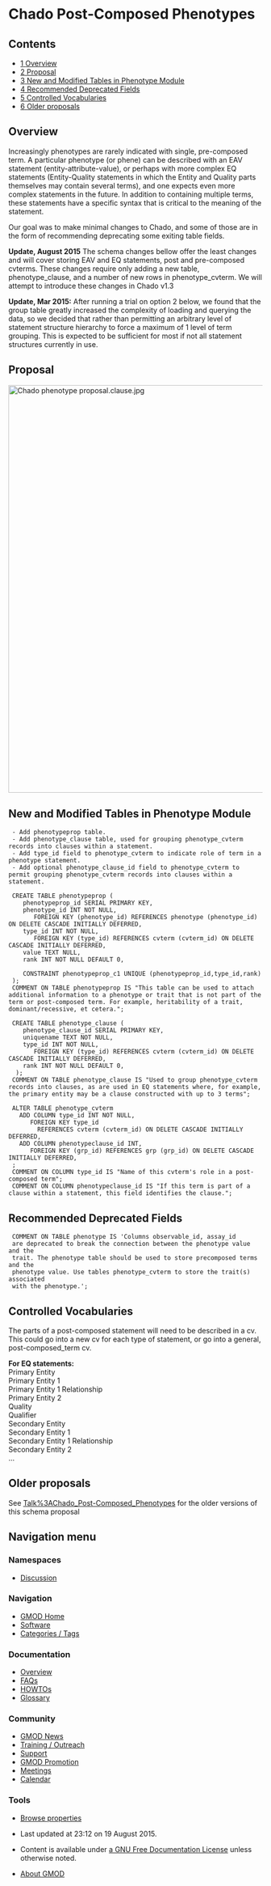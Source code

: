 



<span id="top"></span>




# <span dir="auto">Chado Post-Composed Phenotypes</span>










## Contents



- [<span class="tocnumber">1</span>
  <span class="toctext">Overview</span>](#Overview)
- [<span class="tocnumber">2</span>
  <span class="toctext">Proposal</span>](#Proposal)
- [<span class="tocnumber">3</span> <span class="toctext">New and
  Modified Tables in Phenotype
  Module</span>](#New_and_Modified_Tables_in_Phenotype_Module)
- [<span class="tocnumber">4</span> <span class="toctext">Recommended
  Deprecated Fields</span>](#Recommended_Deprecated_Fields)
- [<span class="tocnumber">5</span> <span class="toctext">Controlled
  Vocabularies</span>](#Controlled_Vocabularies)
- [<span class="tocnumber">6</span> <span class="toctext">Older
  proposals</span>](#Older_proposals)



## <span id="Overview" class="mw-headline">Overview</span>

Increasingly phenotypes are rarely indicated with single, pre-composed
term. A particular phenotype (or phene) can be described with an EAV
statement (entity-attribute-value), or perhaps with more complex EQ
statements (Entity-Quality statements in which the Entity and Quality
parts themselves may contain several terms), and one expects even more
complex statements in the future. In addition to containing multiple
terms, these statements have a specific syntax that is critical to the
meaning of the statement.

Our goal was to make minimal changes to Chado, and some of those are in
the form of recommending deprecating some exiting table fields.

**Update, August 2015** The schema changes bellow offer the least
changes and will cover storing EAV and EQ statements, post and
pre-composed cvterms. These changes require only adding a new table,
phenotype_clause, and a number of new rows in phenotype_cvterm. We will
attempt to introduce these changes in Chado v1.3

  
**Update, Mar 2015:** After running a trial on option 2 below, we found
that the group table greatly increased the complexity of loading and
querying the data, so we decided that rather than permitting an
arbitrary level of statement structure hierarchy to force a maximum of 1
level of term grouping. This is expected to be sufficient for most if
not all statement structures currently in use.

## <span id="Proposal" class="mw-headline">Proposal</span>

<img
src="https://raw.githubusercontent.com/GMOD/gmod.github.io/main/mediawiki/images/d/d1/Chado_phenotype_proposal.clause.jpg"
width="1101" height="806"
alt="Chado phenotype proposal.clause.jpg" />

  

## <span id="New_and_Modified_Tables_in_Phenotype_Module" class="mw-headline">New and Modified Tables in Phenotype Module</span>

     - Add phenotypeprop table.
     - Add phenotype_clause table, used for grouping phenotype_cvterm records into clauses within a statement.
     - Add type_id field to phenotype_cvterm to indicate role of term in a phenotype statement.
     - Add optional phenotype_clause_id field to phenotype_cvterm to permit grouping phenotype_cvterm records into clauses within a statement.

     CREATE TABLE phenotypeprop (
        phenotypeprop_id SERIAL PRIMARY KEY,
        phenotype_id INT NOT NULL,
           FOREIGN KEY (phenotype_id) REFERENCES phenotype (phenotype_id) ON DELETE CASCADE INITIALLY DEFERRED,
        type_id INT NOT NULL,
           FOREIGN KEY (type_id) REFERENCES cvterm (cvterm_id) ON DELETE CASCADE INITIALLY DEFERRED,
        value TEXT NULL,
        rank INT NOT NULL DEFAULT 0,

        CONSTRAINT phenotypeprop_c1 UNIQUE (phenotypeprop_id,type_id,rank)
     );
     COMMENT ON TABLE phenotypeprop IS "This table can be used to attach additional information to a phenotype or trait that is not part of the term or post-composed term. For example, heritability of a trait, dominant/recessive, et cetera.";

     CREATE TABLE phenotype_clause (
        phenotype_clause_id SERIAL PRIMARY KEY,
        uniquename TEXT NOT NULL,
        type_id INT NOT NULL,
           FOREIGN KEY (type_id) REFERENCES cvterm (cvterm_id) ON DELETE CASCADE INITIALLY DEFERRED,
        rank INT NOT NULL DEFAULT 0,
      );
     COMMENT ON TABLE phenotype_clause IS "Used to group phenotype_cvterm records into clauses, as are used in EQ statements where, for example, the primary entity may be a clause constructed with up to 3 terms";

     ALTER TABLE phenotype_cvterm 
       ADD COLUMN type_id INT NOT NULL,
          FOREIGN KEY type_id 
            REFERENCES cvterm (cvterm_id) ON DELETE CASCADE INITIALLY DEFERRED,
       ADD COLUMN phenotypeclause_id INT,
          FOREIGN KEY (grp_id) REFERENCES grp (grp_id) ON DELETE CASCADE INITIALLY DEFERRED,
     ;
     COMMENT ON COLUMN type_id IS "Name of this cvterm's role in a post-composed term";
     COMMENT ON COLUMN phenotypeclause_id IS "If this term is part of a clause within a statement, this field identifies the clause.";

  

## <span id="Recommended_Deprecated_Fields" class="mw-headline">Recommended Deprecated Fields</span>

     COMMENT ON TABLE phenotype IS 'Columns observable_id, assay_id 
     are deprecated to break the connection between the phenotype value and the
     trait. The phenotype table should be used to store precomposed terms and the 
     phenotype value. Use tables phenotype_cvterm to store the trait(s) associated 
     with the phenotype.';

## <span id="Controlled_Vocabularies" class="mw-headline">Controlled Vocabularies</span>

The parts of a post-composed statement will need to be described in a
cv. This could go into a new cv for each type of statement, or go into a
general, post-composed_term cv.

**For EQ statements:**  
Primary Entity  
Primary Entity 1  
Primary Entity 1 Relationship  
Primary Entity 2  
Quality  
Qualifier  
Secondary Entity  
Secondary Entity 1  
Secondary Entity 1 Relationship  
Secondary Entity 2  
...  

  

## <span id="Older_proposals" class="mw-headline">Older proposals</span>

See
[Talk%3AChado_Post-Composed_Phenotypes](Talk%3AChado_Post-Composed_Phenotypes "Talk:Chado Post-Composed Phenotypes")
for the older versions of this schema proposal








## Navigation menu



### Namespaces


- <span id="ca-talk"><a href="Talk%3AChado_Post-Composed_Phenotypes" accesskey="t"
  title="Discussion about the content page [t]">Discussion</a></span>





### Navigation



- <span id="n-GMOD-Home">[GMOD Home](Main_Page)</span>
- <span id="n-Software">[Software](GMOD_Components)</span>
- <span id="n-Categories-.2F-Tags">[Categories /
  Tags](Categories)</span>




### Documentation



- <span id="n-Overview">[Overview](Overview)</span>
- <span id="n-FAQs">[FAQs](Category%3AFAQ)</span>
- <span id="n-HOWTOs">[HOWTOs](Category%3AHOWTO)</span>
- <span id="n-Glossary">[Glossary](Glossary)</span>




### Community



- <span id="n-GMOD-News">[GMOD News](GMOD_News)</span>
- <span id="n-Training-.2F-Outreach">[Training /
  Outreach](Training_and_Outreach)</span>
- <span id="n-Support">[Support](Support)</span>
- <span id="n-GMOD-Promotion">[GMOD Promotion](GMOD_Promotion)</span>
- <span id="n-Meetings">[Meetings](Meetings)</span>
- <span id="n-Calendar">[Calendar](Calendar)</span>




### Tools

- <span id="t-smwbrowselink"><a href="Special%3ABrowse/Chado_Post-2DComposed_Phenotypes"
  rel="smw-browse">Browse properties</a></span>



- <span id="footer-info-lastmod">Last updated at 23:12 on 19 August
  2015.</span>
<!-- - <span id="footer-info-viewcount">28,975 page views.</span> -->
- <span id="footer-info-copyright">Content is available under
  <a href="http://www.gnu.org/licenses/fdl-1.3.html" class="external"
  rel="nofollow">a GNU Free Documentation License</a> unless otherwise
  noted.</span>

<!-- -->

- <span id="footer-places-about">[About
  GMOD](GMOD%3AAbout "GMOD%3AAbout")</span>

<!-- -->





